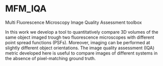 # MFM_IQA
Multi Fluorescence Microscopy Image Quality Assessment toolbox

In this work we develop a tool to quantitatively compare 3D volumes of the same object imaged trough two fluorescence microscopes with different point spread functions (PSFs). Moreover, imaging can be performed at slightly different object orientations. The image quality assessment (IQA) metric developed here is useful to compare images of different systems in the absence of pixel-matching ground truth.